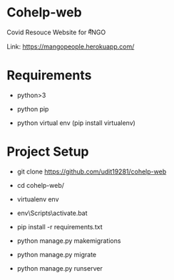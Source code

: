 # Cohelp-web
Covid Resouce Website for मैंNGO

Link: https://mangopeople.herokuapp.com/

# Requirements
- python>3

- python pip


- python virtual env (pip install virtualenv)


# Project Setup 
- git clone https://github.com/udit19281/cohelp-web

- cd cohelp-web/

- virtualenv env 

- env\Scripts\activate.bat

- pip install -r requirements.txt

- python manage.py makemigrations

- python manage.py migrate

- python manage.py runserver
